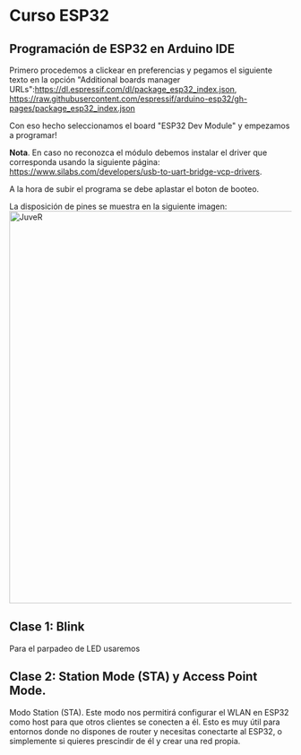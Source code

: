 # Curso ESP32 
## Programación de ESP32 en Arduino IDE

Primero procedemos a clickear en preferencias y pegamos el siguiente texto en la opción "Additional boards manager URLs":https://dl.espressif.com/dl/package_esp32_index.json, https://raw.githubusercontent.com/espressif/arduino-esp32/gh-pages/package_esp32_index.json

Con eso hecho seleccionamos el board "ESP32 Dev Module" y empezamos a programar!

**Nota**. En caso no reconozca el módulo debemos instalar el driver que corresponda usando la siguiente página: https://www.silabs.com/developers/usb-to-uart-bridge-vcp-drivers.

A la hora de subir el programa se debe aplastar el boton de booteo.

La disposición de pines se muestra en la siguiente imagen:
<img src="https://cdn.shopify.com/s/files/1/0609/6011/2892/files/doc-esp32-pinout-reference-wroom-devkit.png" alt="JuveR" width="700px">


## Clase 1: Blink

Para el parpadeo de LED usaremos

## Clase 2: Station Mode (STA) y Access Point Mode.

Modo Station (STA). Este modo nos permitirá configurar el WLAN en ESP32 como host para que otros clientes se conecten a él. Esto es muy útil para entornos donde no dispones de router y necesitas conectarte al ESP32, o simplemente si quieres prescindir de él y crear una red propia.

